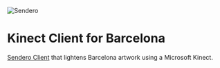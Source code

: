 ![Sendero](http://sendero.uy/images/logo-white.png)

Kinect Client for Barcelona
===========================

[Sendero Client](https://github.com/LaboratorioDeMedios/SenderoGenericClient_Linux) that lightens Barcelona artwork using a Microsoft Kinect.
